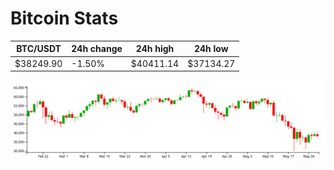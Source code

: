 # Bitcoin Stats

BTC/USDT|24h change|24h high|24h low|
|---|---|---|---|
|$38249.90|-1.50%|$40411.14|$37134.27|

<img src="./chart.svg">
